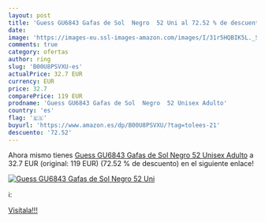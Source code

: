 ```yaml
---
layout: post
title: 'Guess GU6843 Gafas de Sol  Negro  52 Uni al 72.52 % de descuento'
date: 
image: 'https://images-eu.ssl-images-amazon.com/images/I/31r5HQBIK5L._SL200_.jpg'
comments: true
category: ofertas
author: ring
slug: 'B00U8PSVXU-es'
actualPrice: 32.7 EUR
currency: EUR
price: 32.7
comparePrice: 119 EUR
prodname: 'Guess GU6843 Gafas de Sol  Negro  52 Unisex Adulto'
country: 'es'
flag: '🇪🇸'
buyurl: 'https://www.amazon.es/dp/B00U8PSVXU/?tag=tolees-21'
descuento: '72.52'
---
```


Ahora mismo tienes [Guess GU6843 Gafas de Sol  Negro  52 Unisex Adulto](https://www.amazon.es/dp/B00U8PSVXU/?tag=tolees-21) a 32.7 EUR (original: 119 EUR) (72.52 %  de descuento) en el siguiente enlace!

[![Guess GU6843 Gafas de Sol  Negro  52 Uni](https://images-eu.ssl-images-amazon.com/images/I/31r5HQBIK5L._SL200_.jpg)](https://www.amazon.es/dp/B00U8PSVXU/?tag=tolees-21)

ℹ️:


[Visítala!!!](https://www.amazon.es/dp/B00U8PSVXU/?tag=tolees-21)
